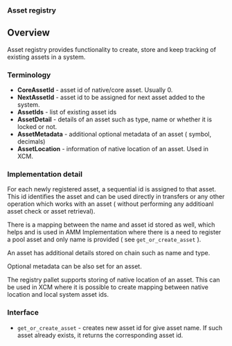 ### Asset registry

## Overview
Asset registry provides functionality to create, store and keep tracking of existing assets in a system.

### Terminology

- **CoreAssetId** - asset id of native/core asset. Usually 0.
- **NextAssetId** - asset id to be assigned for next asset added to the system. 
- **AssetIds** - list of existing asset ids
- **AssetDetail** - details of an asset such as type, name or whether it is locked or not.
- **AssetMetadata** - additional optional metadata of an asset ( symbol, decimals)
- **AssetLocation** - information of native location of an asset. Used in XCM.

### Implementation detail

For each newly registered asset, a sequential id is assigned to that asset. This id identifies the asset and can be used directly in transfers or any other operation which works with an asset ( without performing any additioanl asset check or asset retrieval).

There is a mapping between the name and asset id stored as well, which helps and is used in AMM Implementation where there is a need to register a pool asset and only name is provided ( see `get_or_create_asset` ).

An asset has additional details stored on chain such as name and type. 

Optional metadata can be also set for an asset.

The registry pallet supports storing of native location of an asset. This can be used in XCM where it is possible to create mapping between native location and local system asset ids. 

### Interface
- `get_or_create_asset` - creates new asset id for give asset name. If such asset already exists, it returns the corresponding asset id.
